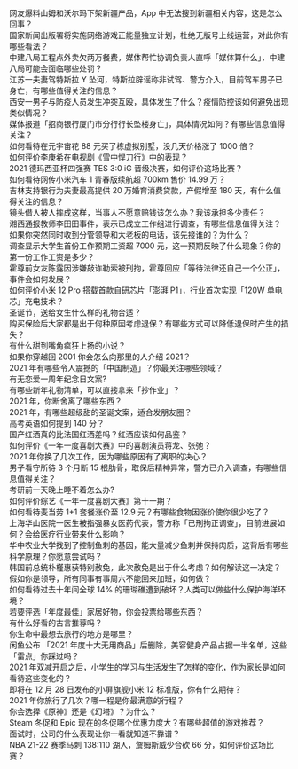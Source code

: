 网友爆料山姆和沃尔玛下架新疆产品，App 中无法搜到新疆相关内容，这是怎么回事？  
国家新闻出版署将实施网络游戏正能量独立计划，杜绝无版号上线运营，对此你有哪些看法？  
中建八局工程点外卖欠两万餐费，媒体帮忙协调负责人直呼「媒体算什么」，中建八局可能会面临哪些处罚？  
江苏一夫妻驾特斯拉 Y 坠河，特斯拉辟谣称非试驾、警方介入，目前驾车男子已身亡，有哪些值得关注的信息？  
西安一男子与防疫人员发生冲突互殴，具体发生了什么？疫情防控该如何避免出现类似情况？  
媒体报道「招商银行厦门市分行行长坠楼身亡」，具体情况如何？有哪些信息值得关注？  
如何看待在元宇宙花 88 元买了栋虚拟别墅，没几天价格涨了 1000 倍？  
如何评价李庚希在电视剧《雪中悍刀行》中的表现？  
2021 德玛西亚杯四强赛 TES 3:0 iG 晋级决赛，如何评价这场比赛？  
如何看待网传小米汽车 1 青春版续航超 700km 售价 14.99 万？  
吉林支持银行为夫妻最高提供 20 万婚育消费贷款，产假增至 180 天，有什么值得关注的信息？  
镜头借人被人摔成这样，当事人不愿意赔钱该怎么办？我该承担多少责任？  
湘西通报教师李田田事件，表示已成立工作组进行调查，有哪些信息值得关注？  
如果你突然同时收到分管领导和大老板的电话，该先接谁的？为什么？  
调查显示大学生首份工作预期工资超 7000 元，这一预期反映了什么现象？你的第一份工作工资是多少？  
霍尊前女友陈露因涉嫌敲诈勒索被刑拘，霍尊回应「等待法律还自己一个公正」，事件会如何发展？  
如何评价小米 12 Pro 搭载首款自研芯片「澎湃 P1」，行业首次实现「120W 单电芯」充电技术？  
圣诞节，送给女生什么样的礼物合适？  
购买保险后大家都是出于何种原因考虑退保？有哪些方式可以降低退保时产生的损失？  
有什么甜到嘴角疯狂上扬的小说？  
如果你穿越回 2001 你会怎么向那里的人介绍 2021？  
2021 年有哪些令人震撼的「中国制造」？你最关注哪些领域？  
有无恋爱一周年纪念日文案?  
有哪些新年礼物清单，可以直接拿来「抄作业」？  
2021 年，你断舍离了哪些东西？  
2021 年，有哪些超级甜的圣诞文案，适合发朋友圈？  
高考英语如何提到 140 分？  
国产红酒真的比法国红酒差吗？红酒应该如何品鉴？  
如何评价《一年一度喜剧大赛》中的喜剧演员蒋龙、张弛？  
2021 年你换了几次工作，因为哪些原因有了离职的决心？  
男子看守所待 3 个月断 15 根肋骨，取保后精神异常，警方已介入调查，有哪些信息值得关注？  
考研前一天晚上睡不着怎么办?  
如何评价综艺《一年一度喜剧大赛》第十一期？  
如何看待麦当劳 1+1 套餐涨价至 12.9 元？有哪些食物因涨价使你很少吃了？  
上海华山医院一医生被指强暴女医药代表，警方称「已刑拘正调查」，目前进展如何？会给医疗行业带来什么影响？  
华中农业大学找到了控制鱼刺的基因，能大量减少鱼刺并保持肉质，这背后有哪些科学原理？你愿意尝试吗？  
韩国前总统朴槿惠获特别赦免，此次赦免是出于什么考虑？如何解读这一决定？  
假如你是领导，所有同事有事周六不能回来加班，如何做？  
如何看待过去十年间全球 14% 的珊瑚礁遭到破坏？人类可以做些什么保护海洋环境？  
若要评选「年度最佳」家居好物，你会投票给哪些东西？  
有什么好看的古言推荐吗？  
你生命中最想去旅行的地方是哪里？  
闲鱼公布 「2021 年度十大无用商品」后删除，美容健身产品占据一半名单，这些「雷点」你踩过吗？  
2021 年双减开启之后，小学生的学习与生活发生了怎样的变化，作为家长是如何看待这些变化的？  
即将在 12 月 28 日发布的小屏旗舰小米 12 标准版，你有什么期待？  
2021 年你旅行了几次？哪一程是你最满意的行程？  
你会选择《原神》还是《幻塔》？为什么？  
Steam 冬促和 Epic 现在的冬促哪个优惠力度大？有哪些超值的游戏推荐？  
面试时，公司的什么表现让你一看就知道不靠谱？  
NBA 21-22 赛季马刺 138:110 湖人，詹姆斯威少合砍 66 分，如何评价这场比赛？  
